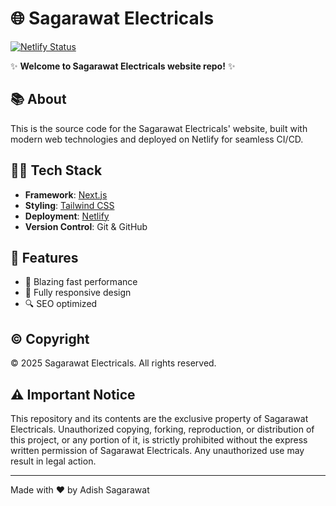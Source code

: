 # 🌐 Sagarawat Electricals

[![Netlify Status](https://api.netlify.com/api/v1/badges/9fb128a6-9a80-4b0e-b3d6-5af5a702343f/deploy-status)](https://app.netlify.com/sites/sagarawat/deploys)

✨ **Welcome to Sagarawat Electricals website repo!** ✨

## 📚 About
This is the source code for the Sagarawat Electricals' website, built with modern web technologies and deployed on Netlify for seamless CI/CD.

## 🧑‍💻 Tech Stack
- **Framework**: [Next.js](https://nextjs.org/)
- **Styling**: [Tailwind CSS](https://tailwindcss.com/)
- **Deployment**: [Netlify](https://www.netlify.com/)
- **Version Control**: Git & GitHub

## 🌟 Features
- 🚀 Blazing fast performance
- 📱 Fully responsive design
- 🔍 SEO optimized

## ©️ Copyright 
© 2025 Sagarawat Electricals. All rights reserved.

## ⚠️ Important Notice
This repository and its contents are the exclusive property of Sagarawat Electricals. Unauthorized copying, forking, reproduction, or distribution of this project, or any portion of it, is strictly prohibited without the express written permission of Sagarawat Electricals. Any unauthorized use may result in legal action.

---

Made with ❤️ by Adish Sagarawat